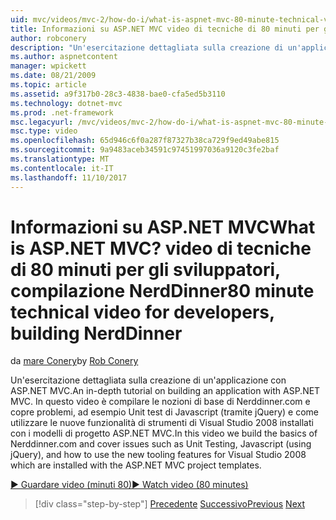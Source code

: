 ```yaml
---
uid: mvc/videos/mvc-2/how-do-i/what-is-aspnet-mvc-80-minute-technical-video-for-developers-building-nerddinner
title: Informazioni su ASP.NET MVC video di tecniche di 80 minuti per gli sviluppatori, compilazione NerdDinner | Documenti Microsoft
author: robconery
description: "Un'esercitazione dettagliata sulla creazione di un'applicazione con ASP.NET MVC. In questo video è compilare le nozioni di base dei problemi Nerddinner.com e copre, ad esempio Unit test,..."
ms.author: aspnetcontent
manager: wpickett
ms.date: 08/21/2009
ms.topic: article
ms.assetid: a9f317b0-28c3-4838-bae0-cfa5ed5b3110
ms.technology: dotnet-mvc
ms.prod: .net-framework
msc.legacyurl: /mvc/videos/mvc-2/how-do-i/what-is-aspnet-mvc-80-minute-technical-video-for-developers-building-nerddinner
msc.type: video
ms.openlocfilehash: 65d946c6f0a287f87327b38ca729f9ed49abe815
ms.sourcegitcommit: 9a9483aceb34591c97451997036a9120c3fe2baf
ms.translationtype: MT
ms.contentlocale: it-IT
ms.lasthandoff: 11/10/2017
---
```

<a name="what-is-aspnet-mvc-80-minute-technical-video-for-developers-building-nerddinner"></a><span data-ttu-id="f028e-105">Informazioni su ASP.NET MVC</span><span class="sxs-lookup"><span data-stu-id="f028e-105">What is ASP.NET MVC?</span></span> <span data-ttu-id="f028e-106">video di tecniche di 80 minuti per gli sviluppatori, compilazione NerdDinner</span><span class="sxs-lookup"><span data-stu-id="f028e-106">80 minute technical video for developers, building NerdDinner</span></span>
====================
<span data-ttu-id="f028e-107">da [mare Conery](https://github.com/robconery)</span><span class="sxs-lookup"><span data-stu-id="f028e-107">by [Rob Conery](https://github.com/robconery)</span></span>

<span data-ttu-id="f028e-108">Un'esercitazione dettagliata sulla creazione di un'applicazione con ASP.NET MVC.</span><span class="sxs-lookup"><span data-stu-id="f028e-108">An in-depth tutorial on building an application with ASP.NET MVC.</span></span> <span data-ttu-id="f028e-109">In questo video è compilare le nozioni di base di Nerddinner.com e copre problemi, ad esempio Unit test di Javascript (tramite jQuery) e come utilizzare le nuove funzionalità di strumenti di Visual Studio 2008 installati con i modelli di progetto ASP.NET MVC.</span><span class="sxs-lookup"><span data-stu-id="f028e-109">In this video we build the basics of Nerddinner.com and cover issues such as Unit Testing, Javascript (using jQuery), and how to use the new tooling features for Visual Studio 2008 which are installed with the ASP.NET MVC project templates.</span></span>

[<span data-ttu-id="f028e-110">&#9654; Guardare video (minuti 80)</span><span class="sxs-lookup"><span data-stu-id="f028e-110">&#9654; Watch video (80 minutes)</span></span>](https://channel9.msdn.com/Blogs/ASP-NET-Site-Videos/what-is-aspnet-mvc-80-minute-technical-video-for-developers-building-nerddinner)

>[!div class="step-by-step"]
<span data-ttu-id="f028e-111">[Precedente](displaying-a-table-of-database-data.md)
[Successivo](why-aspnet-mvc-3-minute-overview-video-for-decision-makers.md)</span><span class="sxs-lookup"><span data-stu-id="f028e-111">[Previous](displaying-a-table-of-database-data.md)
[Next](why-aspnet-mvc-3-minute-overview-video-for-decision-makers.md)</span></span>
